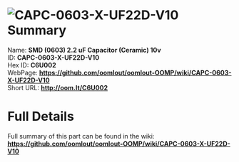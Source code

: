 
![CAPC-0603-X-UF22D-V10](https://github.com/oomlout/oomlout-OOMP/blob/master/parts/CAPC-0603-X-UF22D-V10/CAPC-0603-X-UF22D-V10_420.jpg)   
Summary
=================
  
Name: __SMD (0603) 2.2 uF Capacitor (Ceramic) 10v__    
ID: __CAPC-0603-X-UF22D-V10__   
Hex ID: __C6U002__   
WebPage: __https://github.com/oomlout/oomlout-OOMP/wiki/CAPC-0603-X-UF22D-V10__   
Short URL: __http://oom.lt/C6U002__   

Full Details
==========================
Full summary of this part can be found in the wiki:   
__https://github.com/oomlout/oomlout-OOMP/wiki/CAPC-0603-X-UF22D-V10__    

